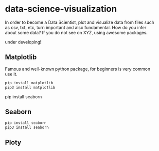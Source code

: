 # data-science-visualization
In order to become a Data Scientist, plot and visualize data from files such as csv, txt, etc, turn important and also fundamental. How do you infer about some data? If you do not see on XYZ, using awesome packages.

under developing!


## Matplotlib

Famous and well-known python package, for beginners is very common use it.

```python
pip install matplotlib
pip3 install matplotlib
```
pip install seaborn
## Seaborn

```python
pip install seaborn
pip3 install seaborn
```

## Ploty
